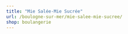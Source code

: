 ```yaml
---
title: "Mie Salée-Mie Sucrée"
url: /boulogne-sur-mer/mie-salee-mie-sucree/
shop: boulangerie
---
```

